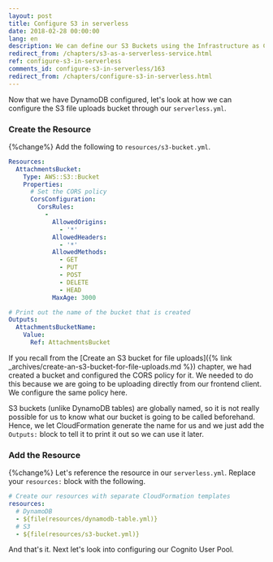 ```yaml
---
layout: post
title: Configure S3 in serverless
date: 2018-02-28 00:00:00
lang: en
description: We can define our S3 Buckets using the Infrastructure as Code pattern by using CloudFormation in our serverless.yml. We are going to set the CORS policy and output the name of the bucket that's created.
redirect_from: /chapters/s3-as-a-serverless-service.html
ref: configure-s3-in-serverless
comments_id: configure-s3-in-serverless/163
redirect_from: /chapters/configure-s3-in-serverless.html
---
```


Now that we have DynamoDB configured, let's look at how we can configure the S3 file uploads bucket through our `serverless.yml`.

### Create the Resource

{%change%} Add the following to `resources/s3-bucket.yml`.

``` yml
Resources:
  AttachmentsBucket:
    Type: AWS::S3::Bucket
    Properties:
      # Set the CORS policy
      CorsConfiguration:
        CorsRules:
          -
            AllowedOrigins:
              - '*'
            AllowedHeaders:
              - '*'
            AllowedMethods:
              - GET
              - PUT
              - POST
              - DELETE
              - HEAD
            MaxAge: 3000

# Print out the name of the bucket that is created
Outputs:
  AttachmentsBucketName:
    Value:
      Ref: AttachmentsBucket
```

If you recall from the [Create an S3 bucket for file uploads]({% link _archives/create-an-s3-bucket-for-file-uploads.md %}) chapter, we had created a bucket and configured the CORS policy for it. We needed to do this because we are going to be uploading directly from our frontend client. We configure the same policy here.

S3 buckets (unlike DynamoDB tables) are globally named, so it is not really possible for us to know what our bucket is going to be called beforehand. Hence, we let CloudFormation generate the name for us and we just add the `Outputs:` block to tell it to print it out so we can use it later.

### Add the Resource

{%change%} Let's reference the resource in our `serverless.yml`. Replace your `resources:` block with the following.

``` yml
# Create our resources with separate CloudFormation templates
resources:
  # DynamoDB
  - ${file(resources/dynamodb-table.yml)}
  # S3
  - ${file(resources/s3-bucket.yml)}
```

And that's it. Next let's look into configuring our Cognito User Pool.
